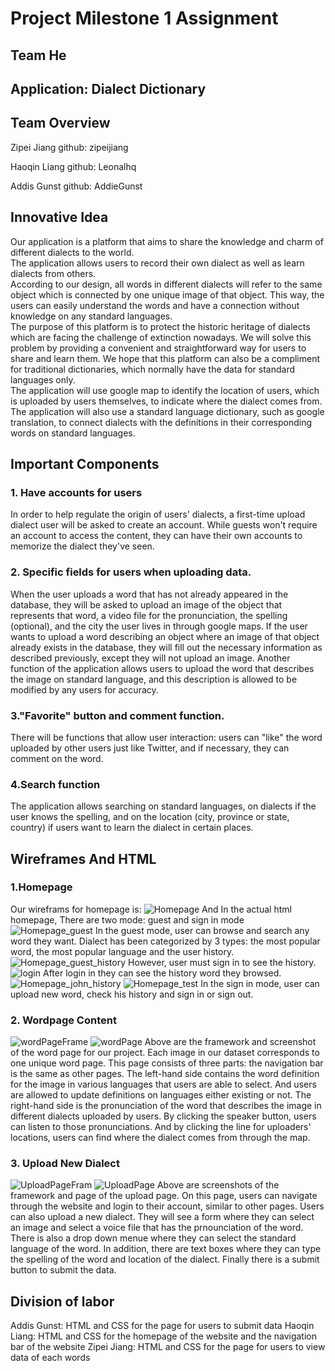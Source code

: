 # Project Milestone 1 Assignment #
## Team He ##
## Application: Dialect Dictionary ##
## Team Overview ##
Zipei Jiang github: zipeijiang

Haoqin Liang github: Leonalhq

Addis Gunst github: AddieGunst
## Innovative Idea ##
Our application is a platform that aims to share the knowledge and charm of different dialects to the world.  
The application allows users to record their own dialect as well as learn dialects from others.  
According to our design, all words in different dialects will refer to the same object which is connected by one unique image of that object. This way, the users can easily understand the words and have a connection without knowledge on any standard languages.   
The purpose of this platform is to protect the historic heritage of dialects which are facing the challenge of extinction nowadays. We will solve this problem by providing a convenient and straightforward way for users to share and learn them. We hope that this platform can also be a compliment for traditional dictionaries, which normally have the data for standard languages only.  
The application will use google map to identify the location of users, which is uploaded by users themselves, to indicate where the dialect comes from. The application will also use a standard language dictionary, such as google translation, to connect dialects with the definitions in their corresponding words on standard languages.   
## Important Components ##
### 1. Have accounts for users
In order to help regulate the origin of users' dialects, a first-time upload dialect user will be asked to create an account. While guests won't require an account to access the content, they can have their own accounts to memorize the dialect they've seen.  

### 2. Specific fields for users when uploading data.
When the user uploads a word that has not already appeared in the database, they will be asked to upload an image of the object that represents that word, a video file for the pronunciation, the spelling (optional), and the city the user lives in through google maps. If the user wants to upload a word describing an object where an image of that object already exists in the database, they will fill out the necessary information as described previously, except they will not upload an image. Another function of the application allows users to upload the word that describes the image on standard language, and this description is allowed to be modified by any users for accuracy.

### 3."Favorite" button and comment function.
There will be functions that allow user interaction: users can "like" the word uploaded by other users just like Twitter, and if necessary, they can comment on the word.

### 4.Search function
The application allows searching on standard languages, on dialects if the user knows the spelling, and on the location (city, province or state, country) if users want to learn the dialect in certain places.

## Wireframes And HTML ##
### 1.Homepage
Our wireframs for homepage is:
![Homepage](homepage.png)
And In the actual html homepage, There are two mode: guest and sign in mode
![Homepage_guest](home_guest.png)
In the guest mode, user can browse and search any word they want. Dialect has been categorized by 3 types: the most popular word, the most popular language and the user history.
![Homepage_guest_history](guesthistory.png)
However, user must sign in to see the history.
![login](login.png)
After login in they can see the history word they browsed.
![Homepage_john_history](johnhistory.png)
![Homepage_test](home_test.png)
In the sign in mode, user can upload new word, check his history and sign in or sign out.


### 2. Wordpage Content

![wordPageFrame](wireframes_screenshot.PNG)
![wordPage](page_screenshot.PNG)
Above are the framework and screenshot of the word page for our project. Each image in our dataset corresponds to one unique word page. This page consists of three parts: the navigation bar is the same as other pages. The left-hand side contains the word definition for the image in various languages that users are able to select.  And users are allowed to update definitions on languages either existing or not. The right-hand side is the pronunciation of the word that describes the image in different dialects uploaded by users. By clicking the speaker button, users can listen to those pronunciations. And by clicking the line for uploaders' locations, users can find where the dialect comes from through the map. 

### 3. Upload New Dialect
![UploadPageFram](UploadWireFrame.PNG)
![UploadPage](UploadPage.PNG)
Above are screenshots of the framework and page of the upload page. On this page, users can navigate through the website and login to their account, similar to other pages. Users can also upload a new dialect. They will see a form where they can select an image and select a voice file that has the prnounciation of the word. There is also a drop down menue where they can select the standard language of the word. In addition, there are text boxes where they can type the spelling of the word and location of the dialect. Finally there is a submit button to submit the data.


## Division of labor
Addis Gunst: HTML and CSS for the page for users to submit data
Haoqin Liang: HTML and CSS for the homepage of the website and the navigation bar of the website
Zipei Jiang: HTML and CSS for the page for users to view data of each words
